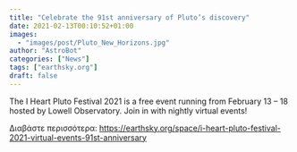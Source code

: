 ```yaml
---
title: "Celebrate the 91st anniversary of Pluto’s discovery"
date: 2021-02-13T00:10:52+01:00
images:
  - "images/post/Pluto_New_Horizons.jpg"
author: "AstroBot"
categories: ["News"]
tags: ["earthsky.org"]
draft: false
---
```


The I Heart Pluto Festival 2021 is a free event running from February 13 – 18 hosted by Lowell Observatory. Join in with nightly virtual events!

Διαβάστε περισσότερα: https://earthsky.org/space/i-heart-pluto-festival-2021-virtual-events-91st-anniversary

